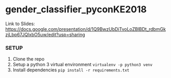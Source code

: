 # gender_classifier_pyconKE2018
Link to Slides: https://docs.google.com/presentation/d/1Q9BwzUbDiTvoLoZBlBDt_rdbmGkzjLbp67JQlxbO5uw/edit?usp=sharing
### SETUP
1. Clone the repo
2. Setup a python 3 virtual environment
  ```virtualenv -p python3 venv```
3. Install dependencies
   ```pip install -r requirements.txt```

